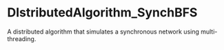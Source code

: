 # DIstributedAlgorithm_SynchBFS
A distributed algorithm that simulates a synchronous network using multi-threading. 
